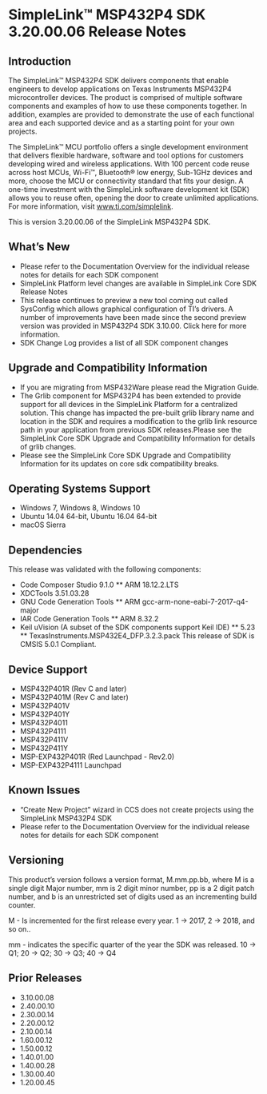 # SimpleLink™ MSP432P4 SDK 3.20.00.06 Release Notes

## Introduction
The SimpleLink™ MSP432P4 SDK delivers components that enable engineers to develop applications on Texas Instruments MSP432P4 microcontroller devices. The product is comprised of multiple software components and examples of how to use these components together. In addition, examples are provided to demonstrate the use of each functional area and each supported device and as a starting point for your own projects.

The SimpleLink™ MCU portfolio offers a single development environment that delivers flexible hardware, software and tool options for customers developing wired and wireless applications. With 100 percent code reuse across host MCUs, Wi-Fi™, Bluetooth® low energy, Sub-1GHz devices and more, choose the MCU or connectivity standard that fits your design. A one-time investment with the SimpleLink software development kit (SDK) allows you to reuse often, opening the door to create unlimited applications. For more information, visit www.ti.com/simplelink.

This is version 3.20.00.06 of the SimpleLink MSP432P4 SDK.

## What’s New
* Please refer to the Documentation Overview for the individual release notes for details for each SDK component
* SimpleLink Platform level changes are available in SimpleLink Core SDK Release Notes
* This release continues to preview a new tool coming out called SysConfig which allows graphical configuration of TI’s drivers. A number of improvements have been made since the second preview version was provided in MSP432P4 SDK 3.10.00. Click here for more information.
* SDK Change Log provides a list of all SDK component changes

## Upgrade and Compatibility Information
* If you are migrating from MSP432Ware please read the Migration Guide.
* The Grlib component for MSP432P4 has been extended to provide support for all devices in the SimpleLink Platform for a centralized solution. This change has impacted the pre-built grlib library name and location in the SDK and requires a modification to the grlib link resource path in your application from previous SDK releases.Please see the SimpleLink Core SDK Upgrade and Compatibility Information for details of grlib changes.
* Please see the SimpleLink Core SDK Upgrade and Compatibility Information for its updates on core sdk compatibility breaks.

## Operating Systems Support
* Windows 7, Windows 8, Windows 10
* Ubuntu 14.04 64-bit, Ubuntu 16.04 64-bit
* macOS Sierra

## Dependencies
This release was validated with the following components:

* Code Composer Studio 9.1.0
** ARM 18.12.2.LTS
* XDCTools 3.51.03.28
* GNU Code Generation Tools
** ARM gcc-arm-none-eabi-7-2017-q4-major
* IAR Code Generation Tools
** ARM 8.32.2
* Keil uVision (A subset of the SDK components support Keil IDE)
** 5.23
** TexasInstruments.MSP432E4_DFP.3.2.3.pack
This release of SDK is CMSIS 5.0.1 Compliant.

## Device Support
* MSP432P401R (Rev C and later)
* MSP432P401M (Rev C and later)
* MSP432P401V
* MSP432P401Y
* MSP432P4011
* MSP432P4111
* MSP432P411V
* MSP432P411Y
* MSP-EXP432P401R (Red Launchpad - Rev2.0)
* MSP-EXP432P4111 Launchpad

## Known Issues
* “Create New Project” wizard in CCS does not create projects using the SimpleLink MSP432P4 SDK
* Please refer to the Documentation Overview for the individual release notes for details for each SDK component

## Versioning
This product’s version follows a version format, M.mm.pp.bb, where M is a single digit Major number, mm is 2 digit minor number, pp is a 2 digit patch number, and b is an unrestricted set of digits used as an incrementing build counter.

M - Is incremented for the first release every year. 1 -> 2017, 2 -> 2018, and so on..

mm - indicates the specific quarter of the year the SDK was released. 10 -> Q1; 20 -> Q2; 30 -> Q3; 40 -> Q4

## Prior Releases
* 3.10.00.08
* 2.40.00.10
* 2.30.00.14
* 2.20.00.12
* 2.10.00.14
* 1.60.00.12
* 1.50.00.12
* 1.40.01.00
* 1.40.00.28
* 1.30.00.40
* 1.20.00.45
